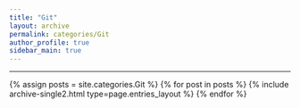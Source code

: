 ```yaml
---
title: "Git"
layout: archive
permalink: categories/Git
author_profile: true
sidebar_main: true
---
```


<!-- 공백이 포함되어 있는 카테고리 이름의 경우 site.categories['a b c'] 이런식으로! -->

---

{% assign posts = site.categories.Git %}
{% for post in posts %} {% include archive-single2.html type=page.entries_layout %} {% endfor %}
